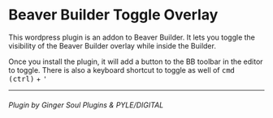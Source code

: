 # Beaver Builder Toggle Overlay

This wordpress plugin is an addon to Beaver Builder. It lets you toggle the visibility of the Beaver Builder overlay while inside the Builder.

Once you install the plugin, it will add a button to the BB toolbar in the editor to toggle. There is also a keyboard shortcut to toggle as well of <kbd>cmd (ctrl)</kbd> + <kbd>'</kbd>
***
###### Plugin by Ginger Soul Plugins & PYLE/DIGITAL
